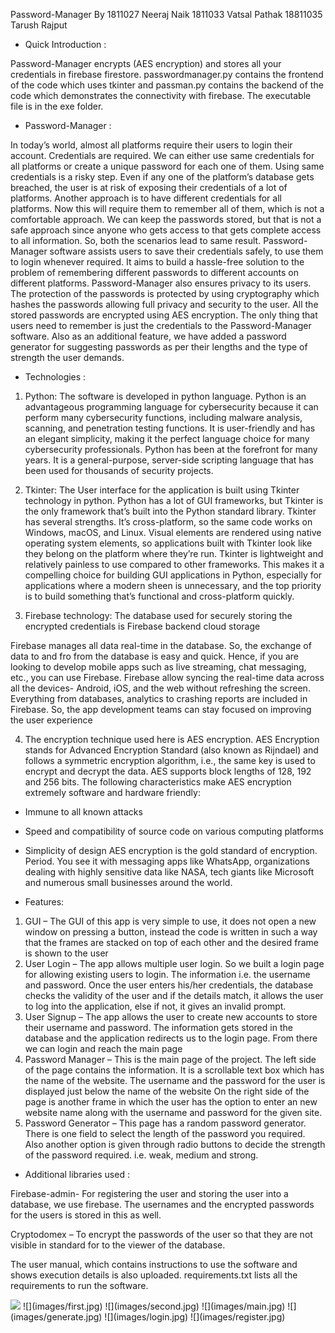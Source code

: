 
Password-Manager 
By
1811027 Neeraj Naik
1811033 Vatsal Pathak
18811035 Tarush Rajput


* Quick Introduction :


Password-Manager encrypts (AES encryption) and stores all your credentials in firebase firestore. passwordmanager.py contains the frontend of the code which uses tkinter and passman.py contains the backend of the code which demonstrates the connectivity with firebase. The executable file is in the exe folder.


* Password-Manager :


In today’s world, almost all platforms require their users to login their account. Credentials are required. We can either use same credentials for all platforms or create a unique password for each one of them. Using same credentials is a risky step. Even if any one of the platform’s database gets breached, the user is at risk of exposing their credentials of a lot of platforms. Another approach is to have different credentials for all platforms. Now this will require them to remember all of them, which is not a comfortable approach. We can keep the passwords stored, but that is not a safe approach since anyone who gets access to that gets complete access to all information. So, both the scenarios lead to same result.
Password-Manager software assists users to save their credentials safely, to use them to login whenever required. It aims to build a hassle-free solution to the problem of remembering different passwords to different accounts on different platforms. Password-Manager also ensures privacy to its users. The protection of the passwords is protected by using cryptography which hashes the passwords allowing full privacy and security to the user. All the stored passwords are encrypted using AES encryption. The only thing that users need to remember is just the credentials to the Password-Manager software. Also as an additional feature, we have added a password generator for suggesting passwords as per their lengths and the type of strength the user demands.



* Technologies :


1) Python: The software is developed in python language.
Python is an advantageous programming language for cybersecurity because it can perform many cybersecurity functions, including malware analysis, scanning, and penetration testing functions. It is user-friendly and has an elegant simplicity, making it the perfect language choice for many cybersecurity professionals.  Python has been at the forefront for many years. It is a general-purpose, server-side scripting language that has been used for thousands of security projects. 

2) Tkinter: The User interface for the application is built using Tkinter technology in python.
Python has a lot of GUI frameworks, but Tkinter is the only framework that’s built into the Python standard library. Tkinter has several strengths. It’s cross-platform, so the same code works on Windows, macOS, and Linux. Visual elements are rendered using native operating system elements, so applications built with Tkinter look like they belong on the platform where they’re run.
Tkinter is lightweight and relatively painless to use compared to other frameworks. This makes it a compelling choice for building GUI applications in Python, especially for applications where a modern sheen is unnecessary, and the top priority is to build something that’s functional and cross-platform quickly.

3) Firebase technology: The database used for securely storing the encrypted credentials is Firebase backend cloud storage

Firebase manages all data real-time in the database. So, the exchange of data to and fro from the database is easy and quick. Hence, if you are looking to develop mobile apps such as live streaming, chat messaging, etc., you can use Firebase. Firebase allow syncing the real-time data across all the devices- Android, iOS, and the web without refreshing the screen. Everything from databases, analytics to crashing reports are included in Firebase. So, the app development teams can stay focused on improving the user experience

4) The encryption technique used here is AES encryption.
AES Encryption stands for Advanced Encryption Standard (also known as Rijndael) and follows a symmetric encryption algorithm, i.e., the same key is used to encrypt and decrypt the data. AES supports block lengths of 128, 192 and 256 bits.
The following characteristics make AES encryption extremely software and hardware friendly:
* Immune to all known attacks
* Speed and compatibility of source code on various computing platforms
* Simplicity of design
AES encryption is the gold standard of encryption. Period. You see it with messaging apps like WhatsApp, organizations dealing with highly sensitive data like NASA, tech giants like Microsoft and numerous small businesses around the world.


*  Features:

1) GUI – The GUI of this app is very simple to use, it does not open a new window on pressing a button, instead the code is written in such a way that the frames are stacked on top of each other and the desired frame is shown to the user 
2) User Login – The app allows multiple user login. So we built a login page for allowing existing users to login. The information i.e. the username and password. Once the user enters his/her credentials, the database checks the validity of the user and if the details match, it allows the user to log into the application, else if not, it gives an invalid prompt.
3) User Signup – The app allows the user to create new accounts to store their username and password. The information gets stored in the database and the application redirects us to the login page. From there we can login and reach the main page
4) Password Manager – This is the main page of the project. The left side of the page contains the information. It is a scrollable text box which has the name of the website. The username and the password for the user is displayed just below the name of the website On the right side of the page is another frame in which the user has the option to enter an new website name along with the username and password for the given site.
5)  Password Generator – This page has a random password generator. There is one field to select the length of the password you required. Also another option is given through radio buttons to decide the strength of the password required. i.e. weak, medium and strong.


*  Additional  libraries used :

Firebase-admin- For registering the user and storing the user into a database, we use firebase. The usernames and the encrypted passwords for the users is stored in this as well.

Cryptodomex – To encrypt the passwords of the user so that they are not visible in standard for to the viewer of the database.



The user manual, which contains instructions to use the software and shows execution details is also uploaded. requirements.txt lists all the requirements to run the software.

<img src="images/VideoRec.gif">
![](images/first.jpg)
![](images/second.jpg)
![](images/main.jpg)
![](images/generate.jpg)
![](images/login.jpg)
![](images/register.jpg)


